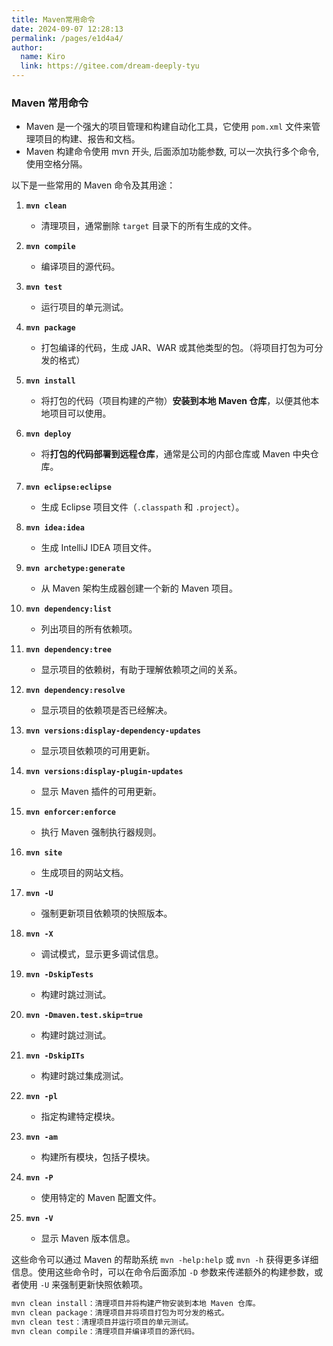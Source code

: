 ```yaml
---
title: Maven常用命令
date: 2024-09-07 12:28:13
permalink: /pages/e1d4a4/
author: 
  name: Kiro
  link: https://gitee.com/dream-deeply-tyu
---
```

### Maven 常用命令

- Maven 是一个强大的项目管理和构建自动化工具，它使用 `pom.xml` 文件来管理项目的构建、报告和文档。
- Maven 构建命令使用 mvn 开头, 后面添加功能参数, 可以一次执行多个命令, 使用空格分隔。

以下是一些常用的 Maven 命令及其用途：

1. **`mvn clean`**
   - 清理项目，通常删除 `target` 目录下的所有生成的文件。

2. **`mvn compile`**
   - 编译项目的源代码。

3. **`mvn test`**
   - 运行项目的单元测试。

4. **`mvn package`**
   - 打包编译的代码，生成 JAR、WAR 或其他类型的包。（将项目打包为可分发的格式）

5. **`mvn install`**
   - 将打包的代码（项目构建的产物）**安装到本地 Maven 仓库**，以便其他本地项目可以使用。

6. **`mvn deploy`**
   - 将**打包的代码部署到远程仓库**，通常是公司的内部仓库或 Maven 中央仓库。

7. **`mvn eclipse:eclipse`**
   - 生成 Eclipse 项目文件（`.classpath` 和 `.project`）。

8. **`mvn idea:idea`**
   - 生成 IntelliJ IDEA 项目文件。

9. **`mvn archetype:generate`**
   - 从 Maven 架构生成器创建一个新的 Maven 项目。

10. **`mvn dependency:list`**
    - 列出项目的所有依赖项。

11. **`mvn dependency:tree`**
    - 显示项目的依赖树，有助于理解依赖项之间的关系。

12. **`mvn dependency:resolve`**
    - 显示项目的依赖项是否已经解决。

13. **`mvn versions:display-dependency-updates`**
    - 显示项目依赖项的可用更新。

14. **`mvn versions:display-plugin-updates`**
    - 显示 Maven 插件的可用更新。

15. **`mvn enforcer:enforce`**
    - 执行 Maven 强制执行器规则。

16. **`mvn site`**
    - 生成项目的网站文档。

17. **`mvn -U`**
    - 强制更新项目依赖项的快照版本。

18. **`mvn -X`**
    - 调试模式，显示更多调试信息。

19. **`mvn -DskipTests`**
    - 构建时跳过测试。

20. **`mvn -Dmaven.test.skip=true`**
    - 构建时跳过测试。

21. **`mvn -DskipITs`**
    - 构建时跳过集成测试。

22. **`mvn -pl`**
    - 指定构建特定模块。

23. **`mvn -am`**
    - 构建所有模块，包括子模块。

24. **`mvn -P`**
    - 使用特定的 Maven 配置文件。

25. **`mvn -V`**
    - 显示 Maven 版本信息。

这些命令可以通过 Maven 的帮助系统 `mvn -help:help` 或 `mvn -h` 获得更多详细信息。使用这些命令时，可以在命令后面添加 `-D` 参数来传递额外的构建参数，或者使用 `-U` 来强制更新快照依赖项。

```bash
mvn clean install：清理项目并将构建产物安装到本地 Maven 仓库。
mvn clean package：清理项目并将项目打包为可分发的格式。
mvn clean test：清理项目并运行项目的单元测试。
mvn clean compile：清理项目并编译项目的源代码。
```
